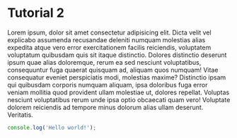 # Tutorial 2

Lorem ipsum, dolor sit amet consectetur adipisicing elit. Dicta velit vel explicabo assumenda recusandae deleniti numquam molestias alias expedita atque vero error exercitationem facilis reiciendis, voluptatem voluptatum quibusdam quis sit itaque distinctio. Dolores distinctio deserunt ipsum quae alias doloremque, rerum ea sed nesciunt voluptatibus, consequuntur fuga quaerat quisquam ad, aliquam quos numquam! Vitae consequatur eveniet perspiciatis modi, molestias maxime? Distinctio ipsam qui quibusdam corporis numquam aliquam, ipsa doloribus fuga error veniam mollitia quod provident ullam molestiae ut, dolores repellat. Voluptas nesciunt voluptatibus rerum unde ipsa optio obcaecati quam vero! Voluptate dolorem reiciendis ad tempore minus dolorum alias ullam deserunt. Veritatis.

```js
console.log('Hello world!');
```
